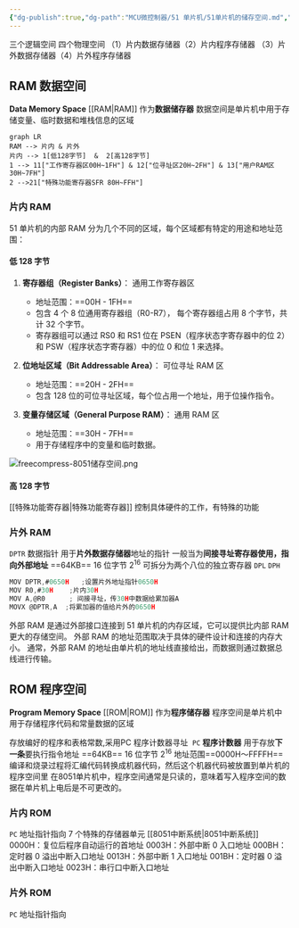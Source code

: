 ```yaml
---
{"dg-publish":true,"dg-path":"MCU微控制器/51 单片机/51单片机的储存空间.md","permalink":"/MCU微控制器/51 单片机/51单片机的储存空间/","dgPassFrontmatter":true,"noteIcon":"","created":"2024-06-09T20:56:02.560+08:00","updated":"2024-08-29T22:26:41.550+08:00"}
---
```


三个逻辑空间
四个物理空间
（1）片内数据存储器（2）片内程序存储器
（3）片外数据存储器（4）片外程序存储器
## RAM 数据空间
**Data Memory Space**    [[RAM\|RAM]] 作为**数据储存器**
数据空间是单片机中用于存储变量、临时数据和堆栈信息的区域

```mermaid
graph LR
RAM --> 片内 & 片外
片内 --> 1[低128字节]  &  2[高128字节]
1 --> 11["工作寄存器区00H~1FH"] & 12["位寻址区20H~2FH"] & 13["用户RAM区30H~7FH"]
2 -->21["特殊功能寄存器SFR 80H~FFH"]
```

### 片内 RAM 
51 单片机的内部 RAM 分为几个不同的区域，每个区域都有特定的用途和地址范围：
#### 低 128 字节
1. **寄存器组（Register Banks）**：
	通用工作寄存器区
   - 地址范围：==00H - 1FH==
   - 包含 4 个 8 位通用寄存器组（R0-R7），
	每个寄存器组占用 8 个字节，共计 32 个字节。
   - 寄存器组可以通过 RS0 和 RS1 位在 PSEN（程序状态字寄存器中的位 2）和 PSW（程序状态字寄存器）中的位 0 和位 1 来选择。

2. **位地址区域（Bit Addressable Area）**：
	可位寻址 RAM 区
   - 地址范围：==20H - 2FH==
   - 包含 128 位的可位寻址区域，每个位占用一个地址，用于位操作指令。

3. **变量存储区域（General Purpose RAM）**：
	通用 RAM 区
   - 地址范围：==30H - 7FH==
   - 用于存储程序中的变量和临时数据。

![freecompress-8051储存空间.png](/img/user/%E5%8A%9F%E8%83%BD%E6%80%A7%E6%96%87%E4%BB%B6%E5%A4%B9/%E8%BD%BD%E5%85%A5%E7%9A%84%E5%AA%92%E4%BD%93%E8%B5%84%E6%BA%90/freecompress-8051%E5%82%A8%E5%AD%98%E7%A9%BA%E9%97%B4.png)

#### 高 128 字节
[[特殊功能寄存器\|特殊功能寄存器]]
控制具体硬件的工作，有特殊的功能

### 片外 RAM
` DPTR ` 数据指针
	用于**片外数据存储器**地址的指针
	一般当为**间接寻址寄存器使用，指向外部地址**
	==64KB==   16 位字节   $2^{16}$
	可拆分为两个八位的独立寄存器 `DPL`  `DPH`

```C
MOV DPTR,#0650H   ;设置片外地址指针0650H
MOV R0,#30H    ;片内30H
MOV A,@R0      ; 间接寻址，传30H中数据给累加器A
MOVX @DPTR,A  ;将累加器的值给片外的0650H
```

外部 RAM 是通过外部接口连接到 51 单片机的内存区域，它可以提供比内部 RAM 更大的存储空间。
外部 RAM 的地址范围取决于具体的硬件设计和连接的内存大小。
通常，外部 RAM 的地址由单片机的地址线直接给出，而数据则通过数据总线进行传输。
## ROM  程序空间
**Program Memory Space**    [[ROM\|ROM]] 作为**程序储存器**
程序空间是单片机中用于存储程序代码和常量数据的区域

存放编好的程序和表格常数,采用PC 程序计数器寻址
 ` PC ` **程序计数器**
	用于存放**下一条**要执行指令地址
	==64KB==   16 位字节   $2^{16}$
	地址范围==0000H～FFFFH==
   
编译和烧录过程将汇编代码转换成机器代码，然后这个机器代码被放置到单片机的程序空间里
在8051单片机中，程序空间通常是只读的，意味着写入程序空间的数据在单片机上电后是不可更改的。
### 片内 ROM  
` PC ` 地址指针指向
7 个特殊的存储器单元   [[8051中断系统\|8051中断系统]]
0000H：复位后程序自动运行的首地址
0003H：外部中断 0 入口地址
000BH：定时器 0 溢出中断入口地址
0013H：外部中断 1 入口地址
001BH：定时器 0 溢出中断入口地址
0023H：串行口中断入口地址
### 片外 ROM  
` PC ` 地址指针指向


